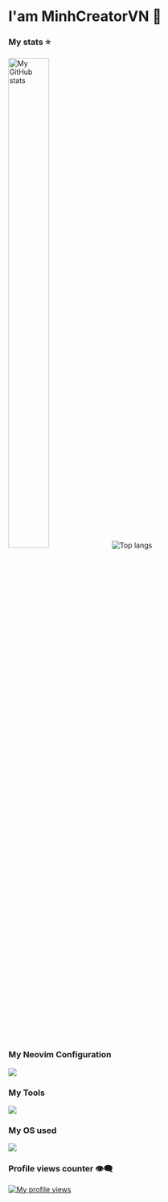 # I'am MinhCreatorVN 👋

### My stats ⭐
<div align="left">
<img alt="My GitHub stats" width ="40%" height="50%" src="https://github-readme-stats.vercel.app/api?username=MinhCreator&show_icons=true&theme=default"/>
<img alt="Top langs" with ="50%" src="https://github-readme-stats.vercel.app/api/top-langs/?username=MinhCreator&layout=compact&&langs_count=8"/>
</div>

### My Neovim Configuration 
<img src="https://github-readme-stats.vercel.app/api/pin/?username=MinhCreator&repo=lazyvim-config&show_owner=true"/> 

### My Tools
<p align="left">
  <a href="https://skillicons.dev">
    <img src="https://skillicons.dev/icons?i=git,neovim,godot,vscode,vscodium" />
  </a>
</p>

### My OS used
<p align="left">
  <a href="https://skillicons.dev">
    <img src="https://skillicons.dev/icons?i=windows,arch" />
  </a>
</p>

### Profile views counter 👁️‍🗨️
[![My profile views](https://u8views.com/api/v1/github/profiles/7869344/views/day-week-month-total-count.svg)](https://u8views.com/github/MinhCreator)
